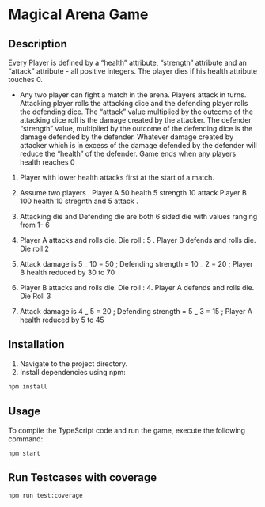 # Magical Arena Game

## Description

Every Player is defined by a “health” attribute, “strength” attribute and an “attack” attribute - all positive integers. The player dies if his health attribute touches 0.

- Any two player can fight a match in the arena. Players attack in turns. Attacking player rolls the attacking dice and the defending player rolls the defending dice. The “attack” value multiplied by the outcome of the attacking dice roll is the damage created by the attacker. The defender “strength” value, multiplied by the outcome of the defending dice is the damage defended by the defender. Whatever damage created by attacker which is in excess of the damage defended by the defender will reduce the “health” of the defender. Game ends when any players health reaches 0

1. Player with lower health attacks first at the start of a match.

2. Assume two players . Player A 50 health 5 strength 10 attack Player B 100 health 10 stregnth and 5 attack .
3. Attacking die and Defending die are both 6 sided die with values ranging from 1- 6

4. Player A attacks and rolls die. Die roll : 5 . Player B defends and rolls die. Die roll 2

5. Attack damage is 5 _ 10 = 50 ; Defending strength = 10 _ 2 = 20 ; Player B health reduced by 30 to 70

6. Player B attacks and rolls die. Die roll : 4. Player A defends and rolls die. Die Roll 3

7. Attack damage is 4 _ 5 = 20 ; Defending strength = 5 _ 3 = 15 ; Player A health reduced by 5 to 45

## Installation

1. Navigate to the project directory.
2. Install dependencies using npm:

```bash
npm install
```

## Usage

To compile the TypeScript code and run the game, execute the following command:

```
npm start
```

## Run Testcases with coverage

```
npm run test:coverage
```
